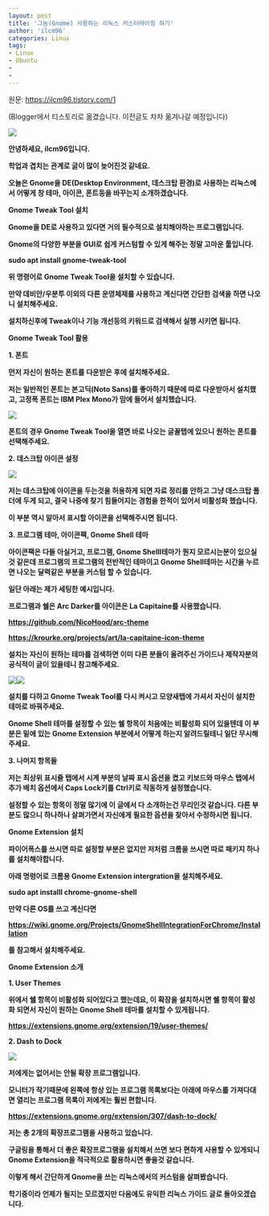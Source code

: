 ```yaml
---
layout: post
title: '그놈(Gnome) 사용하는 리눅스 커스터마이징 하기'
author: 'ilcm96'
categories: Linux
tags:
- Linux
- Ubuntu
-
- 
---
```



<script> location.href='https://cafe.naver.com/develoid/861049' ; </script>

<p>원문:&nbsp;<a href="https://ilcm96.tistory.com/1">https://ilcm96.tistory.com/1</a></p><p>(Blogger에서 티스토리로 옮겼습니다. 이전글도 차차 옮겨나갈 예정입니다)</p><p><img src="https://cafeptthumb-phinf.pstatic.net/MjAxOTAzMzFfODEg/MDAxNTU0MDI1NjgwMDc0.XhPKem7Y8qm3FJrmJxfVoYFw6j0dTxlZ8DCvICiKUKwg.1X-W_kj7jZjU3hwHTCSiPmg18HkUD-5K_lhJzNQerNcg.PNG.cube903/%EC%8A%A4%ED%81%AC%EB%A6%B0%EC%83%B7%2C_2019-03-31_18-47-41.png?type=w740"><b></p><p><b></p><p>안녕하세요, ilcm96입니다.</p><p>학업과 겹치는 관계로 글이 많이 늦어진것 같네요.</p><p><b></p><p>오늘은 Gnome을 DE(Desktop Environment, 데스크탑 환경)로 사용하는 리눅스에서 어떻게 창 테마, 아이콘, 폰트등을 바꾸는지 소개하겠습니다.</p><p><b></p><p>Gnome Tweak Tool 설치</p><p>Gnome을 DE로 사용하고 있다면 거의 필수적으로 설치해야하는 프로그램입니다.</p><p>Gnome의 다양한 부분을 GUI로 쉽게 커스텀할 수 있게 해주는 정말 고마운 툴입니다.</p><p><b></p><p>sudo apt install gnome-tweak-tool</p><p>위 명령어로 Gnome Tweak Tool을 설치할 수 있습니다.</p><p><b></p><p>만약 데비안/우분투 이외의 다른 운영체제를 사용하고 계신다면 간단한 검색을 하면 나오니 설치해주세요.</p><p>설치하신후에 Tweak이나 기능 개선등의 키워드로 검색해서 실행 시키면 됩니다.</p><p><b></p><p>Gnome Tweak Tool 활용</p><p>1. 폰트</p><p>먼저 자신이 원하는 폰트를 다운받은 후에 설치해주세요.</p><p>저는 일반적인 폰트는 본고딕(Noto Sans)를 좋아하기 때문에 따로 다운받아서 설치했고, 고정폭 폰트는 IBM Plex Mono가 맘에 들어서 설치했습니다.</p><p><img src="https://cafeptthumb-phinf.pstatic.net/MjAxOTAzMzFfMjA2/MDAxNTU0MDI1MzE3MjA4.SnJ31NxFw3Ah-8h1ppal0bFIIvsmayiYf_r1neEAeIgg.miiRlYvCqgR7e77bCL6vFJ_a1XgDqKTTdsSB-59fPiIg.PNG.cube903/%EC%8A%A4%ED%81%AC%EB%A6%B0%EC%83%B7%2C_2019-03-31_17-35-44.png?type=w740"><b></p><p>폰트의 경우 Gnome Tweak Tool을 열면 바로 나오는 글꼴탭에 있으니 원하는 폰트를 선택해주세요.</p><p><b></p><p>2. 데스크탑 아이콘 설정</p><p><img src="https://cafeptthumb-phinf.pstatic.net/MjAxOTAzMzFfMyAg/MDAxNTU0MDI1MzQxNDY0.J4Br9lxwuqmx8JvEui_pk5y2M3lGnnfsNS59QCNiAOkg.bHQ85jBjcly7kDnaPmncPbeDnS0d7I0T0gRu0700FgEg.PNG.cube903/%EC%8A%A4%ED%81%AC%EB%A6%B0%EC%83%B7%2C_2019-03-31_17-37-25.png?type=w740"></p><p>저는 데스크탑에 아이콘을 두는것을 허용하게 되면 자료 정리를 안하고 그냥 데스크탑 폴더에 두게 되고, 결국 나중에 찾기 힘들어지는 경험을 한적이 있어서 비활성화 했습니다.</p><p><b></p><p>이 부분 역시 알아서 표시할 아이콘을 선택해주시면 됩니다.</p><p><b></p><p>3. 프로그램 테마, 아이콘팩, Gnome Shell 테마</p><p>아이콘팩은 다들 아실거고, 프로그램, Gnome Shelll테마가 뭔지 모르시는분이 있으실것 같은데 프로그램의 프로그램의 전반적인 테마이고 Gnome Shell테마는 시간을 누르면 나오는 달력같은 부분을 커스텀 할 수 있습니다.</p><p><b></p><p>일단 아래는 제가 세팅한 예시입니다.</p><p>프로그램과 쉘은 Arc Darker를 아이콘은 La Capitaine를 사용했습니다.</p><p><a href="https://github.com/NicoHood/arc-theme">https://github.com/NicoHood/arc-theme</a></p><p><a href="https://krourke.org/projects/art/la-capitaine-icon-theme">https://krourke.org/projects/art/la-capitaine-icon-theme</a></p><p><b></p><p>설치는 자신이 원하는 테마를 검색하면 이미 다른 분들이 올려주신 가이드나 제작자분의 공식적이 글이 있을테니 참고해주세요.</p><p><img src="https://cafeptthumb-phinf.pstatic.net/MjAxOTAzMzFfNzUg/MDAxNTU0MDI1MzczNzY2.pgCAFUHyduYiLnmVgLYkkLgQHeG9bnQelfXJz8nn7Skg.e_yUBuNUNx5XO4JrHTzVTSXvraDEezfJ5lbAZmQTs-Ag.PNG.cube903/%EC%8A%A4%ED%81%AC%EB%A6%B0%EC%83%B7%2C_2019-03-31_17-46-11.png?type=w740"><b><b><img src="https://cafeptthumb-phinf.pstatic.net/MjAxOTAzMzFfMjIw/MDAxNTU0MDI1Mzc0MTY3.MHlDMZmEPfG-E1cnI_9qRDF1Bnycwe5n-tveupwbFpgg.24BvGkuXHVSVdgg1DHzd2iF3ZWpylHUraNDX15SOzIog.PNG.cube903/%EC%8A%A4%ED%81%AC%EB%A6%B0%EC%83%B7%2C_2019-03-31_17-46-30.png?type=w740"><b></p><p><b></p><p>설치를 다하고 Gnome Tweak Tool를 다시 켜시고 모양새탭에 가셔서 자신이 설치한 테마로 바꿔주세요.</p><p><b></p><p>Gnome Shell 테마를 설정할 수 있는 쉘 항목이 처음에는 비활성화 되어 있을텐데 이 부분은 밑에 있는 Gnome Extension 부분에서 어떻게 하는지 알려드릴테니 일단 무시해주세요.</p><p><b></p><p>3. 나머지 항목들</p><p>저는 최상위 표시줄 탭에서 시계 부분의 날짜 표시 옵션을 켰고 키보드와 마우스 탭에서 추가 배치 옵션에서 Caps Lock키를 Ctrl키로 작동하게 설정했습니다.</p><p><b></p><p>설정할 수 있는 항목이 정말 많기에 이 글에서 다 소개하는건 무리인것 같습니다. 다른 부분도 많으니 하나하나 살펴가면서 자신에게 필요한 옵션을 찾아서 수정하시면 됩니다.</p><p><b></p><p>Gnome Extension 설치</p><p>파이어폭스를 쓰시면 따로 설정할 부분은 없지만 저처럼 크롬을 쓰시면 따로 패키지 하나를 설치해야합니다.</p><p><b></p><p>아래 명령어로 크롬용 Gnome Extension intergration을 설치해주세요.</p><p>sudo apt installl chrome-gnome-shell</p><p><b></p><p>만약 다른 OS를 쓰고 계신다면</p><p><a href="https://wiki.gnome.org/Projects/GnomeShellIntegrationForChrome/Installation">https://wiki.gnome.org/Projects/GnomeShellIntegrationForChrome/Installation</a></p><p>를 참고해서 설치해주세요.</p><p><b></p><p>Gnome Extension 소개</p><p>1. User Themes</p><p>위에서 쉘 항목이 비활성화 되어있다고 했는데요, 이 확장을 설치하시면 쉘 항목이 활성화 되면서 자신이 원하는 Gnome Shell 테마를 설치할 수 있게됩니다.</p><p><a href="https://extensions.gnome.org/extension/19/user-themes/">https://extensions.gnome.org/extension/19/user-themes/</a></p><p><b></p><p>2. Dash to Dock</p><p><img src="https://cafeptthumb-phinf.pstatic.net/MjAxOTAzMzFfMjY1/MDAxNTU0MDI1NTU1Mjkz.QcDOGXURv4s7pninsPZd51pbNyzJU1k3a6UmQbafDOog.V2VBhO36Xp0vj_5P0_lK9-MxbY4LjlhinsykzhiAJbEg.PNG.cube903/img.png?type=w740"><b></p><p>저에게는 없어서는 안될 확장 프로그램입니다.</p><p>모니터가 작기때문에 왼쪽에 항상 있는 프로그램 목록보다는 아래에 마우스를 가져다대면 열리는 프로그램 목록이 저에게는 훨씬 편합니다.</p><p><a href="https://extensions.gnome.org/extension/307/dash-to-dock/">https://extensions.gnome.org/extension/307/dash-to-dock/</a></p><p><b></p><p><b></p><p>저는 총 2개의 확장프로그램을 사용하고 있습니다.</p><p>구글링을 통해서 더 좋은 확장프로그램을 설치해서 쓰면 보다 편하게 사용할 수 있게되니 Gnome Extension을 적극적으로 활용하시면 좋을것 같습니다.</p><p><b></p><p><p>이렇게 해서 간단하게 Gnome을 쓰는 리눅스에서의 커스텀을 살펴봤습니다.</p><p><b></p><p>학기중이라 언제가 될지는 모르겠지만 다음에도 유익한 리눅스 가이드 글로 돌아오겠습니다.</p></p>
